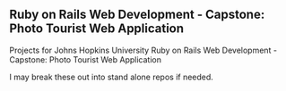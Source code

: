 ## Ruby on Rails Web Development - Capstone: Photo Tourist Web Application

Projects for Johns Hopkins University Ruby on Rails Web Development - Capstone: Photo Tourist Web Application

I may break these out into stand alone repos if needed.
